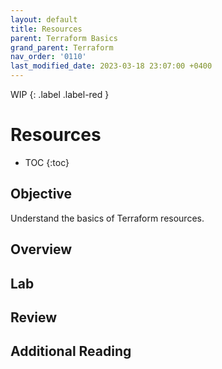 ```yaml
---
layout: default
title: Resources
parent: Terraform Basics
grand_parent: Terraform
nav_order: '0110'
last_modified_date: 2023-03-18 23:07:00 +0400
---
```


WIP
{: .label .label-red }

# Resources

* TOC
{:toc}

## Objective

Understand the basics of Terraform resources.

## Overview

## Lab

## Review

## Additional Reading
